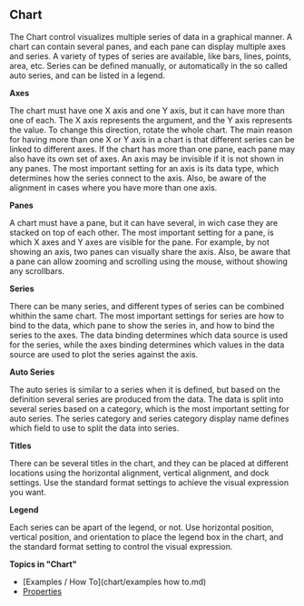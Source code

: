 ## Chart

The Chart control visualizes multiple series of data in a graphical manner. A chart can contain several panes, and each pane can display multiple axes and series. A variety of types of series are available, like bars, lines, points, area, etc. Series can be defined manually, or automatically in the so called auto series, and can be listed in a legend.

**Axes**

The chart must have one X axis and one Y axis, but it can have more than one of each. The X axis represents the argument, and the Y axis represents the value. To change this direction, rotate the whole chart. The main reason for having more than one X or Y axis in a chart is that different series can be linked to different axes. If the chart has more than one pane, each pane may also have its own set of axes. An axis may be invisible if it is not shown in any panes. The most important setting for an axis is its data type, which determines how the series connect to the axis. Also, be aware of the alignment in cases where you have more than one axis.

**Panes**

A chart must have a pane, but it can have several, in wich case they are stacked on top of each other. The most important setting for a pane, is which X axes and Y axes are visible for the pane. For example, by not showing an axis, two panes can visually share the axis. Also, be aware that a pane can allow zooming and scrolling using the mouse, without showing any scrollbars.

**Series**

There can be many series, and different types of series can be combined whithin the same chart. The most important settings for series are how to bind to the data, which pane to show the series in, and how to bind the series to the axes. The data binding determines which data source is used for the series, while the axes binding determines which values in the data source are used to plot the series against the axis.

**Auto Series**

The auto series is similar to a series when it is defined, but based on the definition several series are produced from the data. The data is split into several series based on a category, which is the most important setting for auto series. The series category and series category display name defines which field to use to split the data into series.

**Titles**

There can be several titles in the chart, and they can be placed at different locations using the horizontal alignment, vertical alignment, and dock settings. Use the standard format settings to achieve the visual expression you want.

**Legend**

Each series can be apart of the legend, or not. Use horizontal position, vertical position, and orientation to place the legend box in the chart, and the standard format setting to control the visual expression.

**Topics in "Chart"**
* [Examples / How To](chart/examples  how to.md)
* [Properties](chart/properties.md)